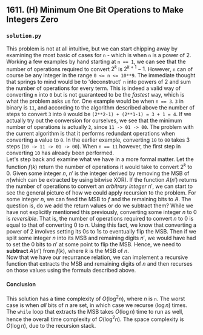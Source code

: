 ## 1611. (H) Minimum One Bit Operations to Make Integers Zero

### `solution.py`
This problem is not at all intuitive, but we can start chipping away by examining the most basic of cases for `n` - which is when `n` is a power of 2. Working a few examples by hand starting at `n == 1`, we can see that the number of operations required to convert $2^k$ is $2^{k+1} - 1$. However, `n` can of course be any integer in the range `0 <= n <= 10**9`. The immediate thought that springs to mind would be to 'deconstruct' `n` into powers of 2 and sum the number of operations for every term. This is indeed a valid way of converting `n` into `0` but is not guaranteed to be the *fastest* way, which is what the problem asks us for. One example would be when `n == 3`. `3` in binary is `11`, and according to the algorithm described above the number of steps to convert `3` into `0` would be `(2**2-1) + (2**1-1) = 3 + 1 = 4`. If we actually try out the conversion for ourselves, we see that the minimum number of operations is actually `2`, since `11 -> 01 -> 00`. The problem with the current algorithm is that it performs redundant operations when converting a value to `0`. In the earlier example, converting `10` to `00` takes 3 steps (`10 -> 11 -> 01 -> 00`). When `n == 11` however, the first step in converting `10` has already been performed.  
Let's step back and examine what we have in a more formal matter. Let the function $f(k)$ return the number of operations it would take to convert $2^k$ to $0$. Given some integer $n$, $n'$ is the integer derived by removing the MSB of $n$(which can be extracted by using bitwise XOR). If the function $A(n')$ returns the number of operations to convert an *arbitrary integer* $n'$, we can start to see the general picture of how we could apply recursion to the problem. For some integer $n$, we can feed the MSB to $f$ and the remaining bits to $A$. The question is, do we add the return values or do we subtract them? While we have not explicitly mentioned this previously, converting some integer $n$ to $0$ is *reversible*. That is, the number of operations required to convert $n$ to $0$ is equal to that of converting $0$ to $n$. Using this fact, we know that converting a power of 2 involves setting its $0$s to $1$s to eventually flip the MSB. Then if we split some integer $n$ into its MSB and remaining digits $n'$, we would have had to set the $0$ bits to $n'$ at some point to flip the MSB. Hence, we need to **subtract** $A(n')$ from $f(k)$, where $k$ is the MSB of $n$.  
Now that we have our recurrance relation, we can implement a recursive function that extracts the MSB and remaining digits of $n$ and then recurses on those values using the formula described above.  

#### Conclusion
This solution has a time complexity of $O(\log^2 n)$, where $n$ is `n`. The worst case is when *all* bits of $n$ are set, in which case we recurse $(\log n)$ times. The `while` loop that extracts the MSB takes $O(\log n)$ time to run as well, hence the overall time complexity of $O(\log^2 n)$. The space complexity is $O(\log n)$, due to the recursion stack.  
  

